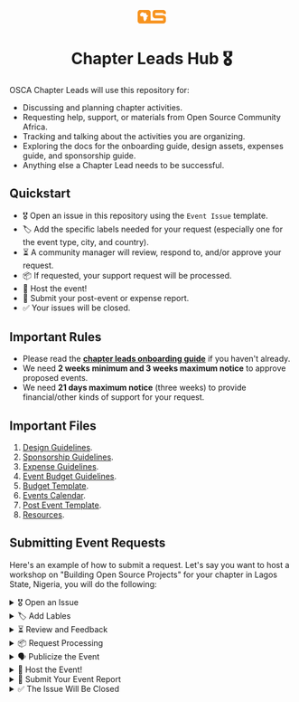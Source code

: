<div align="center">

<a href="https://oscafrica.org/discord"><img src="https://raw.githubusercontent.com/oscafrica/design/master/Brand%20Assets/Logo%20PNG%3ASVG/OSCA%20Logo_Colored.png" alt="OSCA's Logo" width='50px' height='auto'/></a>

# Chapter Leads Hub 🎖

</div>

OSCA Chapter Leads will use this repository for:

- Discussing and planning chapter activities.
- Requesting help, support, or materials from Open Source Community Africa. 
- Tracking and talking about the activities you are organizing.
- Exploring the docs for the onboarding guide, design assets, expenses guide, and sponsorship guide.
- Anything else a Chapter Lead needs to be successful.

## Quickstart

- 🎖 Open an issue in this repository using the `Event Issue` template.
- 🏷 Add the specific labels needed for your request (especially one for the event type, city, and country).
- ⏳ A community manager will review, respond to, and/or approve your request.
- 📦 If requested, your support request will be processed.
- 🎊 Host the event!
- 📜 Submit your post-event or expense report.
- ✅ Your issues will be closed.

## Important Rules

- Please read the [**chapter leads onboarding guide**](https://docs.oscafrica.org/community/chapters/chapter-leads-onboarding-guide) if you haven't already.
- We need **2 weeks minimum and 3 weeks maximum notice** to approve proposed events.
- We need **21 days maximum notice** (three weeks) to provide financial/other kinds of support for your request.

## Important Files

1. [Design Guidelines](./docs/design.md).
2. [Sponsorship Guidelines](./docs/sponsorship.md).
3. [Expense Guidelines](./docs/expenses.md).
4. [Event Budget Guidelines](./docs/event-budget.md).
5. [Budget Template](https://bit.ly/3SmTFQa).
6. [Events Calendar](./docs/calendar.md).
7. [Post Event Template](./docs/post-event-template.md).
8. [Resources](./resources/README.md).

## Submitting Event Requests

Here's an example of how to submit a request. Let's say you want to host a workshop on "Building Open Source Projects" for your chapter in Lagos State, Nigeria, you will do the following:

<details>
  <summary>🎖 Open an Issue</summary>
  <br />

  You will open an issue titled *"Building Open Source Projects | Lagos | 2021/10/13"*, and describe what you're planning to do as requested in the issue template. PLEASE DELETE ALL AND ONLY THE COMMENTS/QUOTES BELOW BEFORE SUBMITTING YOUR ISSUE (quotes started with **>** in the template).
</details>

<details>
  <summary>🏷 Add Lables</summary>
  <br />

  You will then add the compulsory labels "Lagos" (Your City), "Nigeria" (Your Country), and "Workshop" (Event Type), alongside any other optional related tag(s). See all tags [here](https://github.com/oscafrica/chapter-leads-hub/labels).
</details>

<details>
  <summary>⏳ Review and Feedback</summary>
  <br />

  A community manager (Edidiong or Bolaji) will respond to your request. Once reviewed, your event will be approved, or rejected, or some feedback will be shared for changes.
</details>

<details>
  <summary>📦 Request Processing</summary>
  <br />

  If you request for financial sponsorship, we will begin processing the request through [Open Collective](https://opencollective.com/osca) or local systems available. We will aim to get the approved amount across before your event date.
</details>

<details>
  <summary>🗣 Publicize the Event</summary>
  <br />

  Once your event is approved, create a banner for your event using the design guidelines (if you don't have one already), create an RSVP page with which you will collect important information from your attendees before the event, and share both with the global/local OSCA community on Discord and social media.

</details>

<details>
  <summary>🎊 Host the Event!</summary>
  <br />

  Now you can proceed to host the workshop.
</details>

<details>
  <summary>📜 Submit Your Event Report</summary>
  <br />
  
  After the event is completed, return to the created issue and submit a post-event report. Your report should include photos, relevant social media posts, reports, and any other details. To create the post-event report, use the [Post Event Template](/docs/post-event-template.md), submit the report as a comment under the issue, and submit any expenses by following the [Expenses Guidelines](/docs/expenses.md).
</details>

<details>
  <summary>✅ The Issue Will Be Closed</summary>
  <br />

  You have done well, mission complete!
</details>
